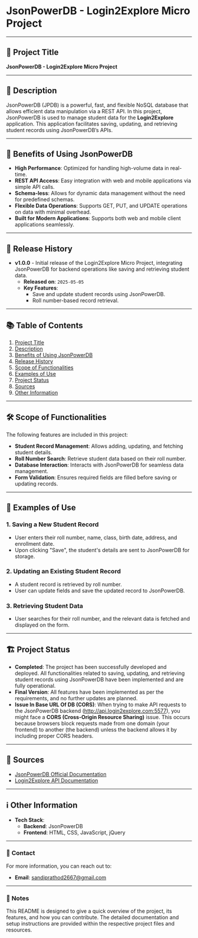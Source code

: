 # JsonPowerDB - Login2Explore Micro Project

---

## 🎯 **Project Title**

**JsonPowerDB - Login2Explore Micro Project**

---

## 📜 **Description**

JsonPowerDB (JPDB) is a powerful, fast, and flexible NoSQL database that allows efficient data manipulation via a REST API. In this project, JsonPowerDB is used to manage student data for the **Login2Explore** application. This application facilitates saving, updating, and retrieving student records using JsonPowerDB’s APIs.

---

## 🚀 **Benefits of Using JsonPowerDB**

- **High Performance**: Optimized for handling high-volume data in real-time.
- **REST API Access**: Easy integration with web and mobile applications via simple API calls.
- **Schema-less**: Allows for dynamic data management without the need for predefined schemas.
- **Flexible Data Operations**: Supports GET, PUT, and UPDATE operations on data with minimal overhead.
- **Built for Modern Applications**: Supports both web and mobile client applications seamlessly.

---

## 📅 **Release History**

- **v1.0.0** - Initial release of the Login2Explore Micro Project, integrating JsonPowerDB for backend operations like saving and retrieving student data.
  - **Released on**: `2025-05-05`
  - **Key Features**:
    - Save and update student records using JsonPowerDB.
    - Roll number-based record retrieval.

---

## 📚 **Table of Contents**

1. [Project Title](#project-title)
2. [Description](#description)
3. [Benefits of Using JsonPowerDB](#benefits-of-using-jsonpowerdb)
4. [Release History](#release-history)
5. [Scope of Functionalities](#scope-of-functionalities)
6. [Examples of Use](#examples-of-use)
7. [Project Status](#project-status)
8. [Sources](#sources)
9. [Other Information](#other-information)

---

## 🛠 **Scope of Functionalities**

The following features are included in this project:
- **Student Record Management**: Allows adding, updating, and fetching student details.
- **Roll Number Search**: Retrieve student data based on their roll number.
- **Database Interaction**: Interacts with JsonPowerDB for seamless data management.
- **Form Validation**: Ensures required fields are filled before saving or updating records.

---

## 📑 **Examples of Use**

### 1. **Saving a New Student Record**
- User enters their roll number, name, class, birth date, address, and enrollment date.
- Upon clicking "Save", the student's details are sent to JsonPowerDB for storage.

### 2. **Updating an Existing Student Record**
- A student record is retrieved by roll number.
- User can update fields and save the updated record to JsonPowerDB.

### 3. **Retrieving Student Data**
- User searches for their roll number, and the relevant data is fetched and displayed on the form.

---

## 🏗 **Project Status**

- **Completed**: The project has been successfully developed and deployed. All functionalities related to saving, updating, and retrieving student records using JsonPowerDB have been implemented and are fully operational.
- **Final Version**: All features have been implemented as per the requirements, and no further updates are planned.
- **Issue In Base URL Of DB (CORS)**:
When trying to make API requests to the JsonPowerDB backend (http://api.login2explore.com:5577), you might face a **CORS (Cross-Origin Resource Sharing)** issue. This occurs because browsers block requests made from one domain (your frontend) to another (the backend) unless the backend allows it by including proper CORS headers.
 

---

## 🔗 **Sources**

- [JsonPowerDB Official Documentation](https://jsonpowerdb.com/docs)
- [Login2Explore API Documentation](http://api.login2explore.com:5577)

---

## ℹ **Other Information**

- **Tech Stack**:
  - **Backend**: JsonPowerDB
  - **Frontend**: HTML, CSS, JavaScript, jQuery

---

### 📧 **Contact**

For more information, you can reach out to:
- **Email**: sandiprathod2667@gmail.com

---

### 📜 **Notes**
This README is designed to give a quick overview of the project, its features, and how you can contribute. The detailed documentation and setup instructions are provided within the respective project files and resources.
